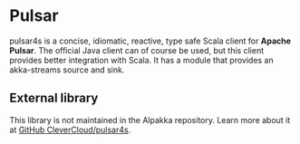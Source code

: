 # Pulsar

pulsar4s is a concise, idiomatic, reactive, type safe Scala client for **Apache Pulsar**. The official Java client can of course be used, but this client provides better integration with Scala.
It has a module that provides an akka-streams source and sink. 


## External library

This library is not maintained in the Alpakka repository.
Learn more about it at [GitHub CleverCloud/pulsar4s](https://github.com/CleverCloud/pulsar4s).
